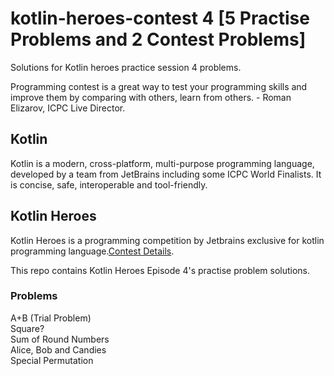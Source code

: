 # kotlin-heroes-contest 4 [5 Practise Problems and 2 Contest Problems]
Solutions for Kotlin heroes practice session 4 problems.
  
Programming contest is a great way to test your programming skills and improve them by comparing with others, learn from others. - Roman Elizarov, ICPC Live Director.  
  
  
## Kotlin
Kotlin is a modern, cross-platform, multi-purpose programming language, developed by a team from JetBrains including some ICPC World Finalists. It is concise, safe, interoperable and tool-friendly.  
  
## Kotlin Heroes
Kotlin Heroes is a  programming competition by Jetbrains exclusive for kotlin programming language.[Contest Details](https://www.jetbrains.com/promo/kotlin-heroes/).  
  
This repo contains Kotlin Heroes Episode 4's practise problem solutions.  

### Problems

A+B (Trial Problem)  
Square?  
Sum of Round Numbers  
Alice, Bob and Candies  
Special Permutation  
